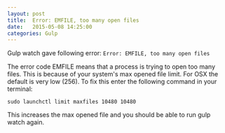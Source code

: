```yaml
---
layout: post
title:  Error: EMFILE, too many open files
date:   2015-05-08 14:25:00
categories: Gulp
---
```


Gulp watch gave following error:
`Error: EMFILE, too many open files`

The error code EMFILE means that a process is trying to open too many files.
This is because of your system's max opened file limit. For OSX the default
is very low (256). To fix this enter the following command in your terminal:

`sudo launchctl limit maxfiles 10480 10480`

This increases the max opened file and you should be able to run gulp watch again.
